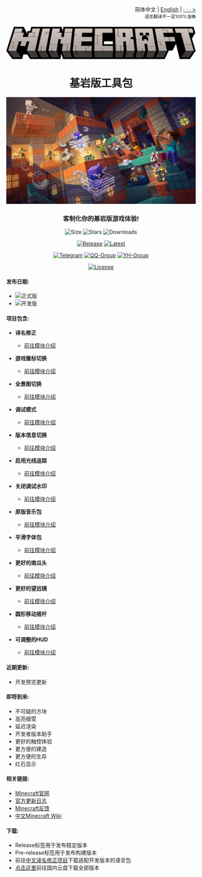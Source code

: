 <div align="right">

简体中文 | <a href="/README-en_US.md">English</a> | <a href="/language_list.md">· · · ></a><br><sup>语言翻译不一定100%准确</sup>

</div>

<div align="center">

![Title](images/Minecraft.png)

<h1>基岩版工具包</h1>

![1.21 - Tricky Trials](images/1.21_Artwork.png)

<h3>客制化你的基岩版游戏体验!</h3>

![Size](https://img.shields.io/github/repo-size/Spectrollay/mcpack_bk?color=skyblue&label=仓库大小)   ![Stars](https://img.shields.io/github/stars/Spectrollay/mcpack_bk?color=greenyellow&label=星标数)   ![Downloads](https://img.shields.io/github/downloads/Spectrollay/mcpack_bk/total?label=总下载量)

[![Release](https://img.shields.io/github/v/release/Spectrollay/mcpack_bk?color=20A162&label=正式版)](https://github.com/Spectrollay/mcpack_bk/releases/latest)   [![Latest](https://img.shields.io/github/v/release/Spectrollay/mcpack_bk?color=43B244&include_prereleases&label=最新版)](https://github.com/Spectrollay/mcpack_bk/releases)

[![Telegram](https://img.shields.io/badge/Telegram-%E7%BE%A4%E7%BB%84-blue)](https://t.me/Spectrollay_MCW)   [![QQ-Group](https://img.shields.io/badge/QQ-%E7%BE%A4%E7%BB%84-blue)](http://qm.qq.com/cgi-bin/qm/qr?_wv=1027&k=WVA6aPqtv99hiYleW7vUq5OsBIufCAB1&authKey=B0%2BaXMCTqnmQrGh0wzCZTyWTIPyHS%2FPEM5QXcFfVwroFowNnzs6Yg1er1%2F8Fekqp&noverify=0&group_code=833473609)   [![YH-Group](https://img.shields.io/badge/云湖-%E7%BE%A4%E7%BB%84-blue)](https://yhfx.jwznb.com/share?key=VyTE7W7sLwRl&ts=1684642802)

[![License](https://img.shields.io/badge/%E5%8D%8F%E8%AE%AE-CC%20BY--NC--SA%204.0-ff69b4)](https://creativecommons.org/licenses/by-nc-sa/4.0/deed.zh-Hans)

</div>

<h4>发布日期:</h4>

- ![正式版](https://img.shields.io/github/release-date/Spectrollay/mcpack_bk?label=正式版)
- ![开发版](https://img.shields.io/github/release-date-pre/Spectrollay/mcpack_bk?label=开发版)

<h4>项目包含:</h4>

- **译名修正**

    - [前往模块介绍](/Translation%20Revision/README.md)

- **游戏徽标切换**

    - [前往模块介绍](/Title%20Switcher/README.md)

- **全景图切换**

    - [前往模块介绍](/Panorama%20Switcher/README.md)

- **调试模式**

    - [前往模块介绍](/Debug%20Mode/README.md)

- **版本信息切换**

    - [前往模块介绍](/Version%20Info%20Switcher/README.md)

- **启用光线追踪**

    - [前往模块介绍](/RTX%20ON/README.md)

- **关闭调试水印**

    - [前往模块介绍](/Debug%20Screen%20OFF/README.md)

- **原版音乐包**

    - [前往模块介绍](/Vanilla%20Music/README.md)

- **平滑字体包**

    - [前往模块介绍](/Smooth%20Font/README.md)

- **更好的南瓜头**

    - [前往模块介绍](/Better%20Carved%20Pumpkin/README.md)

- **更好的望远镜**

    - [前往模块介绍](/Better%20Spyglass/README.md)

- **圆形移动摇杆**

    - [前往模块介绍](/Circular%20Joystick/README.md)

- **可调整的HUD**

    - [前往模块介绍](/Adjustable%20HUD/README.md)

<h4>近期更新:</h4>

- 开发预览更新

<h4>即将到来:</h4>

- 不可疑的方块
- 高亮细雪
- 延迟渲染
- 开发者版本助手
- 更好的触控体验
- 更方便的建造
- 更方便的生存
- 红石显示

<h4>相关链接:</h4>

- [Minecraft官网](https://www.minecraft.net/zh-hans)
- [官方更新日志](https://feedback.minecraft.net/hc/en-us/categories/115000410252-Knowledge-Base)
- [Minecraft反馈](https://feedback.minecraft.net)
- [中文Minecraft Wiki](https://minecraft.fandom.com/zh/wiki/Minecraft_Wiki)

<h4>下载:</h4>

- Release标签用于发布稳定版本
- Pre-release标签用于发布构建版本
- 前往[中文译名修正项目](https://github.com/Spectrollay/mclang_cn)下载适配开发版本的语言包
- [点击这里](https://pan.huang1111.cn/s/B5EyC6?path=/)前往国内云盘下载全部版本
